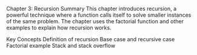 Chapter 3: Recursion
Summary
This chapter introduces recursion, a powerful technique where a function calls itself to solve smaller instances of the same problem. The chapter uses the factorial function and other examples to explain how recursion works.

Key Concepts
Definition of recursion
Base case and recursive case
Factorial example
Stack and stack overflow